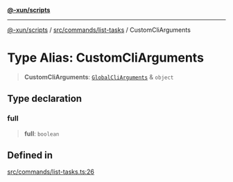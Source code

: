 [**@-xun/scripts**](../../../../README.md)

***

[@-xun/scripts](../../../../README.md) / [src/commands/list-tasks](../README.md) / CustomCliArguments

# Type Alias: CustomCliArguments

> **CustomCliArguments**: [`GlobalCliArguments`](../../../configure/type-aliases/GlobalCliArguments.md) & `object`

## Type declaration

### full

> **full**: `boolean`

## Defined in

[src/commands/list-tasks.ts:26](https://github.com/Xunnamius/xscripts/blob/cfe28e3d801ec1b719b0dedbda4e9f63d7924b77/src/commands/list-tasks.ts#L26)
